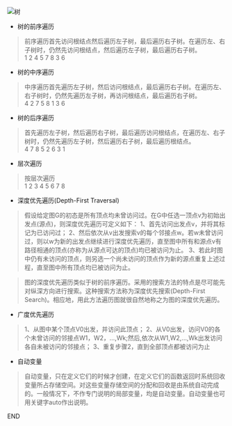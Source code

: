 ![树](00/01-树.png)

- 树的前序遍历

> 前序遍历首先访问根结点然后遍历左子树，最后遍历右子树。在遍历左、右子树时，仍然先访问根结点，然后遍历左子树，最后遍历右子树。 <br />
> 1 2 4 5 7 8 3 6

- 树的中序遍历

> 中序遍历首先遍历左子树，然后访问根结点，最后遍历右子树。在遍历左、右子树时，仍然先遍历左子树，再访问根结点，最后遍历右子树。<br />
> 4 2 7 5 8 1 3 6

- 树的后序遍历

> 首先遍历左子树，然后遍历右子树，最后遍历访问根结点，在遍历左、右子树时，仍然先遍历左子树，然后遍历右子树，最后遍历根结点。<br />
> 4 7 8 5 2 6 3 1

- 层次遍历

> 按层次遍历 <br />
> 1 2 3 4 5 6 7 8

- 深度优先遍历(Depth-First Traversal)

> 假设给定图G的初态是所有顶点均未曾访问过。在G中任选一顶点v为初始出发点(源点)，则深度优先遍历可定义如下：
> 1、首先访问出发点v，并将其标记为已访问过；
> 2、然后依次从v出发搜索v的每个邻接点w。若w未曾访问过，则以w为新的出发点继续进行深度优先遍历，直至图中所有和源点v有路径相通的顶点(亦称为从源点可达的顶点)均已被访问为止。
> 3、若此时图中仍有未访问的顶点，则另选一个尚未访问的顶点作为新的源点重复上述过程，直至图中所有顶点均已被访问为止。

> 图的深度优先遍历类似于树的前序遍历。采用的搜索方法的特点是尽可能先对纵深方向进行搜索。这种搜索方法称为深度优先搜索(Depth-First Search)。相应地，用此方法遍历图就很自然地称之为图的深度优先遍历。

- 广度优先遍历

> 1、从图中某个顶点V0出发，并访问此顶点；
> 2、从V0出发，访问V0的各个未曾访问的邻接点W1，W2，…,Wk;然后,依次从W1,W2,…,Wk出发访问各自未被访问的邻接点；
> 3、重复步骤2，直到全部顶点都被访问为止

- 自动变量

> 自动变量，只在定义它们的时候才创建，在定义它们的函数返回时系统回收变量所占存储空间。对这些变量存储空间的分配和回收是由系统自动完成的。一般情况下，不作专门说明的局部变量，均是自动变量。自动变量也可用关键字auto作出说明。







































END